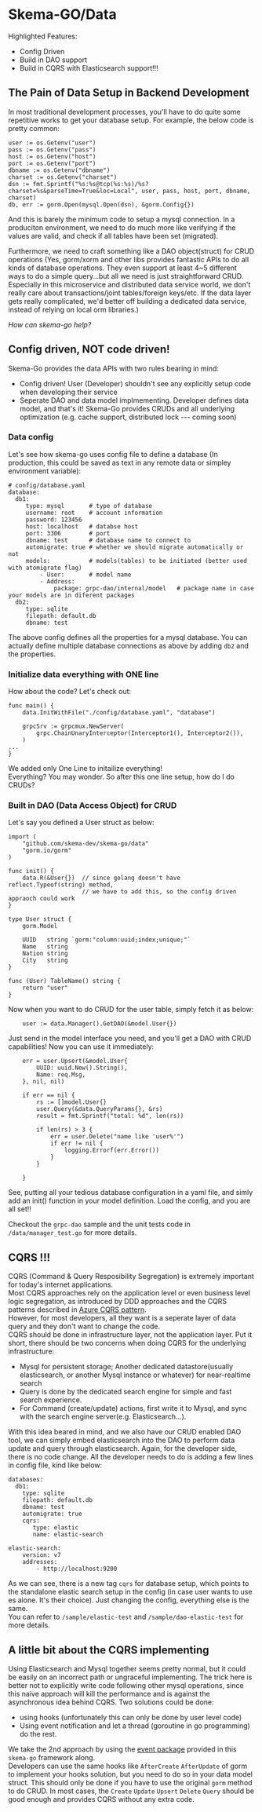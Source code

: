# Skema-GO/Data

Highlighted Features:
- Config Driven  
- Build in DAO support  
- Build in CQRS with Elasticsearch support!!!  
## The Pain of Data Setup in Backend Development
In most traditional development processes, you'll have to do quite some repetitive works to get your database setup. For example, the below code is pretty common:  
```
user := os.Getenv("user")
pass := os.Getenv("pass")
host := os.Getenv("host")
port := os.Getenv("port")
dbname := os.Getenv("dbname")
charset := os.Getenv("charset")
dsn := fmt.Sprintf("%s:%s@tcp(%s:%s)/%s?charset=%s&parseTime=True&loc=Local", user, pass, host, port, dbname, charset)
db, err := gorm.Open(mysql.Open(dsn), &gorm.Config{})
```

And this is barely the minimum code to setup a mysql connection. In a produciton environment, we need to do much more like verifying if the values are valid, and check if all tables have been set (migrated).  

Furthermore, we need to craft something like a DAO object(struct) for CRUD operations (Yes, gorm/xorm and other libs provides fantastic APIs to do all kinds of database operations. They even support at least 4~5 different ways to do a simple query...but all we need is just straightforward CRUD. Especially in this microservice and distributed data service world, we don't really care about transactions/joint tables/foreign keys/etc. If the data layer gets really complicated, we'd better off building a dedicated data service, instead of relying on local orm libraries.)  

*How can skema-go help?*

## Config driven, NOT code driven!  

Skema-Go provides the data APIs with two rules bearing in mind:  
- Config driven! User (Developer) shouldn't see any explicitly setup code when developing their service  
- Seperate DAO and data model implmementing. Developer defines data model, and that's it! Skema-Go provides CRUDs and all underlying optimization (e.g.     cache support, distributed lock --- coming soon)  
### Data config
Let's see how skema-go uses config file to define a database (In production, this could be saved as text in any remote data or simpley environment variable):  
```
# config/database.yaml
database:
  db1:
     type: mysql       # type of database
     username: root    # account information
     password: 123456
     host: localhost   # databse host 
     port: 3306        # port
     dbname: test      # database name to connect to
     automigrate: true # whether we should migrate automatically or not
     models:           # models(tables) to be initiated (better used with atomigrate flag)
         - User:       # model name
         - Address:
             package: grpc-dao/internal/model   # package name in case your models are in diferent packages
  db2:
     type: sqlite
     filepath: default.db
     dbname: test

```
The above config defines all the properties for a mysql database. You can actually define multiple database connections as above by adding `db2` and the properties. 

### Initialize data everything with ONE line
How about the code? Let's check out:  
```
func main() {
	data.InitWithFile("./config/database.yaml", "database")

	grpcSrv := grpcmux.NewServer(
		grpc.ChainUnaryInterceptor(Interceptor1(), Interceptor2()),
	)
...
}
```
We added only One Line to initailize everything!  
Everything? You may wonder. So after this one line setup, how do I do CRUDs?  

### Built in DAO (Data Access Object) for CRUD
Let's say you defined a User struct as below:  
```
import (
	"github.com/skema-dev/skema-go/data"
	"gorm.io/gorm"
)

func init() {
	data.R(&User{})  // since golang doesn't have reflect.Typeof(string) method, 
                     // we have to add this, so the config driven appraoch could work
}

type User struct {
	gorm.Model

	UUID   string `gorm:"column:uuid;index;unique;"`
	Name   string
	Nation string
	City   string
}

func (User) TableName() string {
	return "user"
}
```

Now when you want to do CRUD for the user table, simply fetch it as below:  
```
	user := data.Manager().GetDAO(&model.User{})
```

Just send in the model interface you need, and you'll get a DAO with CRUD capabilities! Now you can use it immediately:  
```
	err = user.Upsert(&model.User{
		UUID: uuid.New().String(),
		Name: req.Msg,
	}, nil, nil)

	if err == nil {
		rs := []model.User{}
		user.Query(&data.QueryParams{}, &rs)
		result = fmt.Sprintf("total: %d", len(rs))

		if len(rs) > 3 {
			err = user.Delete("name like 'user%'")
			if err != nil {
				logging.Errorf(err.Error())
			}
		}

	} 
```

See, putting all your tedious database configuration in a yaml file, and simly add an init() function in your model definition. Load the config, and you are all set!!

Checkout the `grpc-dao` sample and the unit tests code in `/data/manager_test.go` for more details.

## CQRS !!!
CQRS (Command & Query Resposibility Segregation) is extremely important for today's internet applications.  
Most CQRS approaches rely on the application level or even business level logic segregation, as introduced by DDD approaches and the CQRS patterns described in [Azure CQRS pattern](https://docs.microsoft.com/en-us/dotnet/architecture/microservices/microservice-ddd-cqrs-patterns/apply-simplified-microservice-cqrs-ddd-patterns).  
However, for most developers, all they want is a seperate layer of data query and they don't want to change the code.  
CQRS should be done in infrastructure layer, not the application layer.  Put it short, there should be two concerns when doing CQRS for the underlying infrastructure:  
- Mysql for persistent storage; Another dedicated datastore(usually elasticsearch, or another Mysql instance or whatever) for near-realtime search
- Query is done by the  dedicated search engine for simple and fast search experience. 
- For Command (create/update) actions, first write it to Mysql, and sync with the search engine server(e.g. Elasticsearch...).   

    
With this idea beared in mind, and we also have our CRUD enabled DAO tool, we can simply embed elasticsearch into the DAO to perform data update and query through elasticsearch. Again, for the developer side, there is no code change. All the developer needs to do is adding a few lines in config file, kind like below:  
```
databases:
  db1:
    type: sqlite
    filepath: default.db
    dbname: test
    automigrate: true
    cqrs:
       type: elastic
       name: elastic-search

elastic-search:
    version: v7
    addresses:
        - http://localhost:9200

```
As we can see, there is a new tag `cqrs` for database setup, which points to the standalone elastic search setup in the config (in case user wants to use es alone. It's their choice). Just changing the config, everything else is the same.  
You can refer to `/sample/elastic-test` and `/sample/dao-elastic-test` for more details.  

## A little bit about the CQRS implementing

Using Elasticsearch and Mysql together seems pretty normal, but it could be easily on an incorrect path or ungraceful implementing. The trick here is better not to explicitly write code following other mysql operations, since this naive approach will kill the performance and is against the asynchronous idea behind CQRS. Two solutions could be done:   

- using hooks (unfortunately this can only be done by user level code)
- Using event notification and let a thread (goroutine in go programming) do the rest.  

We take the 2nd approach by using the [event package](https://github.com/skema-dev/skema-go/tree/main/event) provided in this `skema-go` framework along.   
Developers can use the same hooks like `AfterCreate` `AfterUpdate` of gorm to implement your hooks solution, but you need to do so in your data model struct. This should only be done if you have to use the original `gorm` method to do CRUD. In most cases, the `Create` `Update` `Upsert` `Delete` `Query` should be good enough and provides CQRS without any extra code.  
